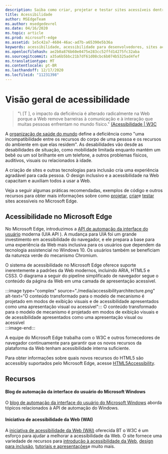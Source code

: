 ```yaml
---
description: Saiba como criar, projetar e testar sites acessíveis dentro do Microsoft Edge.
title: Acessibilidade
author: MSEdgeTeam
ms.author: msedgedevrel
ms.date: 04/16/2020
ms.topic: article
ms.prod: microsoft-edge
ms.assetid: 1e5c42a7-4604-46ac-ad7b-a65390e5b36a
keywords: acessibilidade, acessibilidade para desenvolvedores, sites acessíveis, Edge, desenvolvimento da Web, ARIA, desenvolvedor, UIA, automação da interface do usuário
ms.openlocfilehash: ae2b0a876b60e0475e283cc52ffd14275fc32aba
ms.sourcegitcommit: a35a6b5bbc21b7df61d08cbc6b074b5325ad4fef
ms.translationtype: MT
ms.contentlocale: pt-BR
ms.lasthandoff: 12/17/2020
ms.locfileid: "11231398"
---
```

# Visão geral de acessibilidade  

> "\ [T \], o impacto da deficiência é alterado radicalmente na Web porque a Web remove barreiras à comunicação e à interação que muitas pessoas enfrentam no mundo físico." [(Acessibilidade | W3C][W3CAccessibility]  

A [organização de saúde do mundo][WHODisabilities] define a deficiência como "uma incompatibilidade entre os recursos do corpo de uma pessoa e os recursos do ambiente em que elas residem".  As desabilidades vão desde as desabilidades de situação, como mobilidade limitada enquanto mantém um bebê ou um sol brilhante em um telefone, a outros problemas físicos, auditivos, visuais ou relacionados à idade.  

A criação de sites e outras tecnologias para inclusão cria uma experiência agradável para cada pessoa.  O design inclusivo e a acessibilidade na Web capacitam e auxiliam todos a usar a Web.  

Veja a seguir algumas práticas recomendadas, exemplos de código e outros recursos para obter mais informações sobre como [projetar][AccessibilityDesign], [criar][AccessibilityBuild]e [testar][AccessibilityTest] sites acessíveis no Microsoft Edge.  

## Acessibilidade no Microsoft Edge  

No Microsoft Edge, introduzimos a [API de automação da interface do usuário][WindowsWin32AutoEntryui] moderna \(UIA API \).  A mudança para UIA foi um grande investimento em acessibilidade do navegador, e ele prepara a base para uma experiência da Web mais inclusiva para os usuários que dependem da tecnologia assistencial no Windows 10.  Os usuários também se beneficiam da natureza verde do mecanismo Chromium.  

O sistema de acessibilidade no Microsoft Edge oferece suporte inerentemente a padrões da Web modernos, incluindo ARIA, HTML5 e CSS3.  O diagrama a seguir do pipeline simplificado de navegador segue o conteúdo da página da Web em uma camada de apresentação acessível.  

:::image type="complex" source="./media/accessibilityarchitecture.png" alt-text="O conteúdo transformado para o modelo de mecanismo é projetado em modos de exibição visuais e de acessibilidade apresentados como uma apresentação visual ou acessível":::
   O conteúdo transformado para o modelo de mecanismo é projetado em modos de exibição visuais e de acessibilidade apresentados como uma apresentação visual ou acessível  
:::image-end:::  

A equipe do Microsoft Edge trabalha com o W3C e outros fornecedores de navegador continuamente para garantir que os novos recursos da plataforma da Web tenham acessibilidade interna suficiente.  

Para obter informações sobre quais novos recursos do HTML5 são accessibly suportados pelo Microsoft Edge, acesse [HTML5Accessibility][HTML5Accessibility].  

## Recursos  

#### Blog de automação da interface do usuário do Microsoft Windows  

O [blog de automação da interface do usuário do Microsoft Windows][ArchiveBlogsWinuiautomation] aborda tópicos relacionados à API de automação do Windows.  

#### Iniciativa de acessibilidade da Web (WAI)  

A [iniciativa de acessibilidade da Web (WAI)][W3CWaiHome] oferecida BT o W3C é um esforço para ajudar a melhorar a acessibilidade da Web.  O site fornece uma variedade de recursos para [introdução à acessibilidade da Web][W3CWaiGettingstartedOverview], [design para inclusão][W3CWaiFundamentals], [tutoriais e apresentações][W3CWaiTeachAdvocate]e muito mais.  

<!-- links -->  

[AccessibilityBuild]: ./build/index.md "Criando sites acessíveis | Documento da Microsoft"  
[AccessibilityDesign]: ./design.md "Criando sites acessíveis | Documento da Microsoft"  
[AccessibilityTest]: ./test.md "Teste de acessibilidade | Documentos da Microsoft"  

[WindowsWin32AutoEntryui]: /windows/win32/winauto/entry-uiauto-win32 "Automação da interface do usuário | Documento da Microsoft"  

[ArchiveBlogsWinuiautomation]: /archive/blogs/winuiautomation/ "Blog de automação da interface do usuário do Microsoft Windows | Documento da Microsoft"  

[HTML5Accessibility]: https://html5accessibility.com "Acessibilidade do HTML5"  

[W3CAccessibility]: https://w3.org/standards/webdesign/accessibility "Acessibilidade | W3C"  
[W3CWaiFundamentals]: https://w3.org/wai/fundamentals/accessibility-intro "Introdução à acessibilidade na Web | Web Accessibility Initiative (WAI) | W3C"  
[W3CWaiGettingstartedOverview]: https://w3.org/wai/gettingstarted/Overview "Introdução: tornar um site acessível | Web Accessibility Initiative (WAI) | W3C"  
[W3CWaiHome]: https://w3.org/wai "Web Accessibility Initiative (WAI) | W3C"  
[W3CWaiTeachAdvocate]: https://w3.org/wai/teach-advocate "Visão geral de ensinar e defensor | Web Accessibility Initiative (WAI) | W3C"  

[WHODisabilities]: https://who.int/topics/disabilities "Recursos | QUE"  

